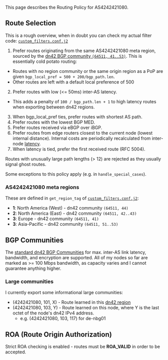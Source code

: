 This page describes the Routing Policy for AS4242421080.

## Route Selection

This is a rough overview, when in doubt you can check my actual filter code: [`custom_filters.conf.j2`](roles/config-bird2/config/custom_filters.conf.j2)

1. Prefer routes originating from the same AS4242421080 meta region, sourced by the [dn42 BGP community `(64511, 41..53)`](https://dn42.dev/howto/Bird-communities). This is essentially cold potato routing:
  - Routes with no region community or the same origin region as a PoP are given `bgp_local_pref = 500 + 200/bgp_path.len`.
  - Other routes are left with a default local preference of 500
2. Prefer routes with low (<= 50ms) inter-AS latency.
  - This adds a penalty of `100 / bgp_path.len + 1` to high latency routes when exporting between dn42 regions.
3. When bgp_local_pref ties, prefer routes with shortest AS path.
4. Prefer routes with the lowest BGP MED.
5. Prefer routes received via eBGP over iBGP.
6. Prefer routes from edge routers closest to the current node (lowest internal distance). Internal costs are periodically recalculated from inter-node [latency](https://github.com/jlu5/ansible-dn42/tree/main/scripts/igpping).
7. When latency is tied, prefer the first received route (RFC 5004).

Routes with unusually large path lengths (> 12) are rejected as they usually signal ghost routes.

Some exceptions to this policy apply (e.g. in `handle_special_cases`).

### AS4242421080 meta regions

These are defined in `get_region_tag` of [`custom_filters.conf.j2`](roles/config-bird2/config/custom_filters.conf.j2):

- **1**: North America (West) - dn42 community `(64511, 44)`
- **2**: North America (East) - dn42 community `(64511, 42..43)`
- **3**: Europe - dn42 community `(64511, 41)`
- **3**: Asia-Pacific - dn42 community `(64511, 51..53)`

## BGP Communities

The [standard dn42 BGP Communities](https://dn42.net/howto/Bird-communities) for max. inter-AS link latency, bandwidth, and encryption are supported. All of my nodes so far are marked as >= 100 Mbps bandwidth, as capacity varies and I cannot guarantee anything higher.

### Large communities

I currently export some informational large communities:

- (4242421080, 101, X) - Route learned in this [dn42 region](https://lists.nox.tf/pipermail/dn42/2015-December/001259.html)
- (4242421080, 103, Y) - Route learned on this node, where Y is the last octet of the node's dn42 IPv4 address.
  - e.g. (4242421080, 103, 117) for de-nbg01

## ROA (Route Origin Authorization)

Strict ROA checking is enabled - routes must be **ROA_VALID** in order to be accepted.
